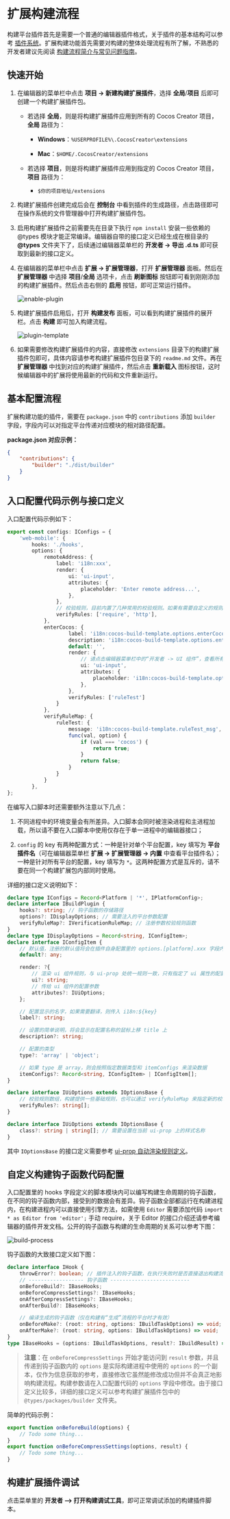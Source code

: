 # 扩展构建流程

构建平台插件首先是需要一个普通的编辑器插件格式，关于插件的基本结构可以参考 [插件系统](../extension/install.md)。扩展构建功能首先需要对构建的整体处理流程有所了解，不熟悉的开发者建议先阅读 [构建流程简介与常见问题指南](./build-guide.md)。

## 快速开始

1. 在编辑器的菜单栏中点击 **项目 -> 新建构建扩展插件**，选择 **全局**/**项目** 后即可创建一个构建扩展插件包。

    - 若选择 **全局**，则是将构建扩展插件应用到所有的 Cocos Creator 项目，**全局** 路径为：

        - **Windows**：`%USERPROFILE%\.CocosCreator\extensions`

        - **Mac**：`$HOME/.CocosCreator/extensions`

    - 若选择 **项目**，则是将构建扩展插件应用到指定的 Cocos Creator 项目，**项目** 路径为：

        - `$你的项目地址/extensions`

2. 构建扩展插件创建完成后会在 **控制台** 中看到插件的生成路径，点击路径即可在操作系统的文件管理器中打开构建扩展插件包。

3. 启用构建扩展插件之前需要先在目录下执行 `npm install` 安装一些依赖的 @types 模块才能正常编译。编辑器自带的接口定义已经生成在根目录的 **@types** 文件夹下了，后续通过编辑器菜单栏的 **开发者 -> 导出 .d.ts** 即可获取到最新的接口定义。

4. 在编辑器的菜单栏中点击 **扩展 -> 扩展管理器**，打开 **扩展管理器** 面板。然后在 **扩展管理器** 中选择 **项目**/**全局** 选项卡，点击 **刷新图标** 按钮即可看到刚刚添加的构建扩展插件。然后点击右侧的 **启用** 按钮，即可正常运行插件。

    ![enable-plugin](./custom-project-build-template/enable-plugin.png)

5. 构建扩展插件启用后，打开 **构建发布** 面板，可以看到构建扩展插件的展开栏。点击 **构建** 即可加入构建流程。

    ![plugin-template](./custom-project-build-template/plugin-template.png)

6. 如果需要修改构建扩展插件的内容，直接修改 `extensions` 目录下的构建扩展插件包即可，具体内容请参考构建扩展插件包目录下的 `readme.md` 文件。再在 **扩展管理器** 中找到对应的构建扩展插件，然后点击 **重新载入** 图标按钮，这时候编辑器中的扩展将使用最新的代码和文件重新运行。

## 基本配置流程

扩展构建功能的插件，需要在 `package.json` 中的 `contributions` 添加 `builder` 字段，字段内可以对指定平台传递对应模块的相对路径配置。

**package.json 对应示例：**

```json
{
    "contributions": {
        "builder": "./dist/builder"
    }
}
```

## 入口配置代码示例与接口定义

入口配置代码示例如下：

```ts
export const configs: IConfigs = {
    'web-mobile': {
        hooks: './hooks',
        options: {
            remoteAddress: {
                label: 'i18n:xxx',
                render: {
                    ui: 'ui-input',
                    attributes: {
                        placeholder: 'Enter remote address...',
                    },
                },
                // 校验规则，目前内置了几种常用的校验规则。如果有需要自定义的规则可以在 verifyRuleMap 字段中配置
                verifyRules: ['require', 'http'],
            },
            enterCocos: {
                    label: 'i18n:cocos-build-template.options.enterCocos',
                    description: 'i18n:cocos-build-template.options.enterCocos',
                    default: '',
                    render: {
                        // 请点击编辑器菜单栏中的“开发者 -> UI 组件”，查看所有支持的 UI 组件列表。
                        ui: 'ui-input',
                        attributes: {
                            placeholder: 'i18n:cocos-build-template.options.enterCocos',
                        },
                    },
                    verifyRules: ['ruleTest']
                }
            },
            verifyRuleMap: {
                ruleTest: {
                    message: 'i18n:cocos-build-template.ruleTest_msg',
                    func(val, option) {
                        if (val === 'cocos') {
                            return true;
                        }
                        return false;
                    }
                }
            }
        },
};
```

在编写入口脚本时还需要额外注意以下几点：

1. 不同进程中的环境变量会有所差异。入口脚本会同时被渲染进程和主进程加载，所以请不要在入口脚本中使用仅存在于单一进程中的编辑器接口；

2. `config` 的 key 有两种配置方式：一种是针对单个平台配置，key 填写为 **平台插件名**（可在编辑器菜单栏 **扩展 -> 扩展管理器 -> 内置** 中查看平台插件名）； 一种是针对所有平台的配置，key 填写为 `*`。这两种配置方式是互斥的，请不要在同一个构建扩展包内部同时使用。

详细的接口定义说明如下：

```ts
declare type IConfigs = Record<Platform | '*', IPlatformConfig>;
declare interface IBuildPlugin {
    hooks?: string; // 钩子函数的存储路径
    options?: IDisplayOptions; // 需要注入的平台参数配置
    verifyRuleMap?: IVerificationRuleMap; // 注册参数校验规则函数
}
declare type IDisplayOptions = Record<string, IConfigItem>;
declare interface IConfigItem {
    // 默认值，注册的默认值将会在插件自身配置里的 options.[platform].xxx 字段内
    default?: any;

    render: ?{
        // 渲染 ui 组件规则，与 ui-prop 处统一规则一致，只有指定了 ui 属性的配置才会在构建配置面板上显示
        ui?: string;
        // 传给 ui 组件的配置参数
        attributes?: IUiOptions;
    };

    // 配置显示的名字，如果需要翻译，则传入 i18n:${key}
    label?: string;

    // 设置的简单说明，将会显示在配置名称的鼠标上移 title 上
    description?: string;

    // 配置的类型
    type?: 'array' | 'object';

    // 如果 type 是 array，则会按照指定数据类型和 itemConfigs 来渲染数据
    itemConfigs?: Record<string, IConfigItem> | IConfigItem[];
}

declare interface IUiOptions extends IOptionsBase {
    // 校验规则数组，构建提供一些基础规则，也可以通过 verifyRuleMap 来指定新的校验规则，只有当传入 require 时才会做无值的校验，否则仅存在值时才校验
    verifyRules?: string[];
}

declare interface IUiOptions extends IOptionsBase {
    class?: string | string[]; // 需要设置在当前 ui-prop 上的样式名称
}
```

其中 `IOptionsBase` 的接口定义需要参考 [ui-prop 自动渲染规则定义](../extension/ui.md)。

## 自定义构建钩子函数代码配置

入口配置里的 hooks 字段定义的脚本模块内可以编写构建生命周期的钩子函数，在不同的钩子函数内部，接受到的数据会有差异。钩子函数全部都运行在构建进程内，在构建进程内可以直接使用引擎方法，如需使用 `Editor` 需要添加代码 `import * as Editor from 'editor';` 手动 require，关于 Editor 的接口介绍还请参考编辑器的插件开发文档。公开的钩子函数与构建的生命周期的关系可以参考下图：

![build-process](./custom-project-build-template/build-process.jpg)

钩子函数的大致接口定义如下图：

```ts
declare interface IHook {
    throwError?: boolean; // 插件注入的钩子函数，在执行失败时是否直接退出构建流程，并显示构建失败
    // ------------------ 钩子函数 --------------------------
    onBeforeBuild?: IBaseHooks;
    onBeforeCompressSettings?: IBaseHooks;
    onAfterCompressSettings?: IBaseHooks;
    onAfterBuild?: IBaseHooks;

    // 编译生成的钩子函数（仅在构建有“生成”流程的平台时才有效）
    onBeforeMake?: (root: string, options: IBuildTaskOptions) => void;
    onAfterMake?: (root: string, options: IBuildTaskOptions) => void;
}
type IBaseHooks = (options: IBuildTaskOptions, result?: IBuildResult) => void;
```

> **注意**：在 `onBeforeCompressSettings` 开始才能访问到 `result` 参数，并且传递到钩子函数内的 `options` 是实际构建进程中使用的 `options` 的一个副本，仅作为信息获取的参考，直接修改它虽然能修改成功但并不会真正地影响构建流程。构建参数请在入口配置代码的 `options` 字段中修改。由于接口定义比较多，详细的接口定义可以参考构建扩展插件包中的 `@types/packages/builder` 文件夹。

简单的代码示例：

```ts
export function onBeforeBuild(options) {
    // Todo some thing...
}
export function onBeforeCompressSettings(options, result) {
    // Todo some thing...
}
```

## 构建扩展插件调试

点击菜单里的 **开发者 —> 打开构建调试工具**，即可正常调试添加的构建插件脚本。
